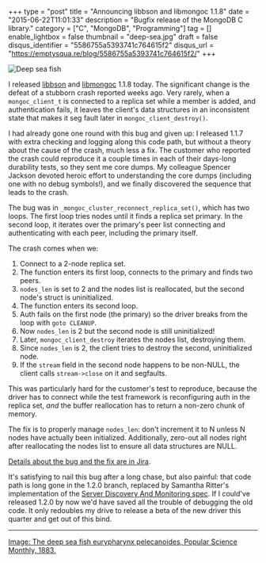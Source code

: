+++
type = "post"
title = "Announcing libbson and libmongoc 1.1.8"
date = "2015-06-22T11:01:33"
description = "Bugfix release of the MongoDB C library."
category = ["C", "MongoDB", "Programming"]
tag = []
enable_lightbox = false
thumbnail = "deep-sea.jpg"
draft = false
disqus_identifier = "5586755a5393741c764615f2"
disqus_url = "https://emptysqua.re/blog/5586755a5393741c764615f2/"
+++

<p><img style="display:block; margin-left:auto; margin-right:auto;" src="deep-sea.jpg" alt="Deep sea fish" title="Deep sea fish" /></p>
<p>I released <a href="http://mongoc.org/libbson/current/">libbson</a> and <a href="http://mongoc.org/libmongoc/current/">libmongoc</a> 1.1.8 today. The significant change is the defeat of a stubborn crash reported weeks ago. Very rarely, when a <code>mongoc_client_t</code> is connected to a replica set while a member is added, and authentication fails, it leaves the client's data structures in an inconsistent state that makes it seg fault later in <code>mongoc_client_destroy()</code>.</p>
<p>I had already gone one round with this bug and given up: I released 1.1.7 with extra checking and logging along this code path, but without a theory about the cause of the crash, much less a fix. The customer who reported the crash could reproduce it a couple times in each of their days-long durability tests, so they sent me core dumps. My colleague Spencer Jackson devoted heroic effort to understanding the core dumps (including one with no debug symbols!), and we finally discovered the sequence that leads to the crash.</p>
<p>The bug was in <code>_mongoc_cluster_reconnect_replica_set()</code>, which has two loops. The first loop tries nodes until it finds a replica set primary. In the second loop, it iterates over the primary's peer list connecting and authenticating with each peer, including the primary itself.</p>
<p>The crash comes when we:</p>
<ol>
<li>Connect to a 2-node replica set.</li>
<li>The function enters its first loop, connects to the primary and finds two peers.</li>
<li><code>nodes_len</code> is set to 2 and the nodes list is reallocated, but the second node's struct is uninitialized.</li>
<li>The function enters its second loop.</li>
<li>Auth fails on the first node (the primary) so the driver breaks from the loop with <code>goto CLEANUP</code>.</li>
<li>Now <code>nodes_len</code> is 2 but the second node is still uninitialized!</li>
<li>Later, <code>mongoc_client_destroy</code> iterates the nodes list, destroying them.</li>
<li>Since <code>nodes_len</code> is 2, the client tries to destroy the second, uninitialized node.</li>
<li>If the <code>stream</code> field in the second node happens to be non-NULL, the client calls <code>stream-&gt;close</code> on it and segfaults.</li>
</ol>
<p>This was particularly hard for the customer's test to reproduce, because the driver has to connect while the test framework is reconfiguring auth in the replica set, <em>and</em> the buffer reallocation has to return a non-zero chunk of memory.</p>
<p>The fix is to properly manage <code>nodes_len</code>: don't increment it to N unless N nodes have actually been initialized.
Additionally, zero-out all nodes right after reallocating the nodes list to ensure all data structures are NULL.</p>
<p><a href="https://jira.mongodb.org/browse/CDRIVER-695">Details about the bug and the fix are in Jira</a>.</p>
<p>It's satisfying to nail this bug after a long chase, but also painful: that code path is long gone in the 1.2.0 branch, replaced by Samantha Ritter's implementation of the <a href="/server-discovery-and-monitoring-in-pymongo-perl-and-c/">Server Discovery And Monitoring spec</a>. If I could've released 1.2.0 by now we'd have saved all the trouble of debugging the old code. It only redoubles my drive to release a beta of the new driver this quarter and get out of this bind.</p>
<hr />
<p><a href="https://en.wikipedia.org/wiki/File:PSM_V23_D086_The_deep_sea_fish_eurypharynx_pelecanoides.jpg">Image: The deep sea fish eurypharynx pelecanoides, Popular Science Monthly, 1883.</a></p>

